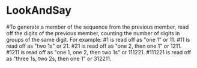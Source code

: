 # LookAndSay
#To generate a member of the sequence from the previous member, read off the digits of the previous member, counting the number of digits in groups of the same digit. For example:
#1 is read off as "one 1" or 11.
#11 is read off as "two 1s" or 21.
#21 is read off as "one 2, then one 1" or 1211.
#1211 is read off as "one 1, one 2, then two 1s" or 111221.
#111221 is read off as "three 1s, two 2s, then one 1" or 312211.
